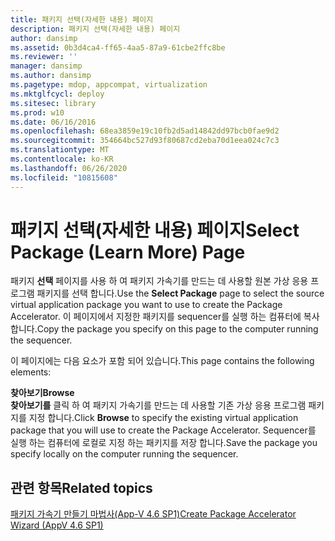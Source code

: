 ```yaml
---
title: 패키지 선택(자세한 내용) 페이지
description: 패키지 선택(자세한 내용) 페이지
author: dansimp
ms.assetid: 0b3d4ca4-ff65-4aa5-87a9-61cbe2ffc8be
ms.reviewer: ''
manager: dansimp
ms.author: dansimp
ms.pagetype: mdop, appcompat, virtualization
ms.mktglfcycl: deploy
ms.sitesec: library
ms.prod: w10
ms.date: 06/16/2016
ms.openlocfilehash: 68ea3859e19c10fb2d5ad14842dd97bcb0fae9d2
ms.sourcegitcommit: 354664bc527d93f80687cd2eba70d1eea024c7c3
ms.translationtype: MT
ms.contentlocale: ko-KR
ms.lasthandoff: 06/26/2020
ms.locfileid: "10815608"
---
```

# <span data-ttu-id="a9382-103">패키지 선택(자세한 내용) 페이지</span><span class="sxs-lookup"><span data-stu-id="a9382-103">Select Package (Learn More) Page</span></span>


<span data-ttu-id="a9382-104">패키지 **선택** 페이지를 사용 하 여 패키지 가속기를 만드는 데 사용할 원본 가상 응용 프로그램 패키지를 선택 합니다.</span><span class="sxs-lookup"><span data-stu-id="a9382-104">Use the **Select Package** page to select the source virtual application package you want to use to create the Package Accelerator.</span></span> <span data-ttu-id="a9382-105">이 페이지에서 지정한 패키지를 sequencer를 실행 하는 컴퓨터에 복사 합니다.</span><span class="sxs-lookup"><span data-stu-id="a9382-105">Copy the package you specify on this page to the computer running the sequencer.</span></span>

<span data-ttu-id="a9382-106">이 페이지에는 다음 요소가 포함 되어 있습니다.</span><span class="sxs-lookup"><span data-stu-id="a9382-106">This page contains the following elements:</span></span>

<a href="" id="browse"></a>**<span data-ttu-id="a9382-107">찾아보기</span><span class="sxs-lookup"><span data-stu-id="a9382-107">Browse</span></span>**  
<span data-ttu-id="a9382-108">**찾아보기를** 클릭 하 여 패키지 가속기를 만드는 데 사용할 기존 가상 응용 프로그램 패키지를 지정 합니다.</span><span class="sxs-lookup"><span data-stu-id="a9382-108">Click **Browse** to specify the existing virtual application package that you will use to create the Package Accelerator.</span></span> <span data-ttu-id="a9382-109">Sequencer를 실행 하는 컴퓨터에 로컬로 지정 하는 패키지를 저장 합니다.</span><span class="sxs-lookup"><span data-stu-id="a9382-109">Save the package you specify locally on the computer running the sequencer.</span></span>

## <span data-ttu-id="a9382-110">관련 항목</span><span class="sxs-lookup"><span data-stu-id="a9382-110">Related topics</span></span>


[<span data-ttu-id="a9382-111">패키지 가속기 만들기 마법사(App-V 4.6 SP1)</span><span class="sxs-lookup"><span data-stu-id="a9382-111">Create Package Accelerator Wizard (AppV 4.6 SP1)</span></span>](create-package-accelerator-wizard--appv-46-sp1-.md)

 

 





